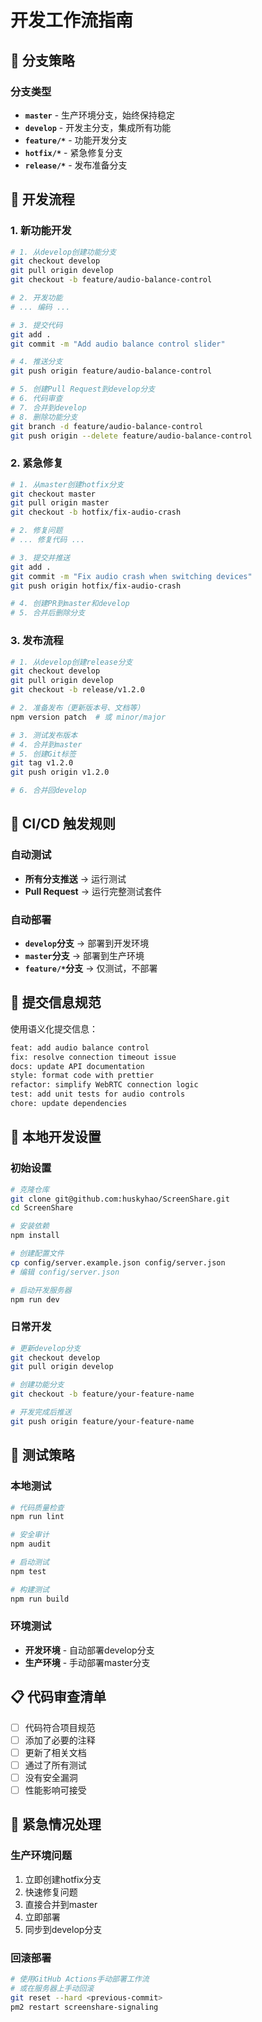 # 开发工作流指南

## 🌟 分支策略

### 分支类型

- **`master`** - 生产环境分支，始终保持稳定
- **`develop`** - 开发主分支，集成所有功能
- **`feature/*`** - 功能开发分支
- **`hotfix/*`** - 紧急修复分支
- **`release/*`** - 发布准备分支

## 🔄 开发流程

### 1. 新功能开发

```bash
# 1. 从develop创建功能分支
git checkout develop
git pull origin develop
git checkout -b feature/audio-balance-control

# 2. 开发功能
# ... 编码 ...

# 3. 提交代码
git add .
git commit -m "Add audio balance control slider"

# 4. 推送分支
git push origin feature/audio-balance-control

# 5. 创建Pull Request到develop分支
# 6. 代码审查
# 7. 合并到develop
# 8. 删除功能分支
git branch -d feature/audio-balance-control
git push origin --delete feature/audio-balance-control
```

### 2. 紧急修复

```bash
# 1. 从master创建hotfix分支
git checkout master
git pull origin master
git checkout -b hotfix/fix-audio-crash

# 2. 修复问题
# ... 修复代码 ...

# 3. 提交并推送
git add .
git commit -m "Fix audio crash when switching devices"
git push origin hotfix/fix-audio-crash

# 4. 创建PR到master和develop
# 5. 合并后删除分支
```

### 3. 发布流程

```bash
# 1. 从develop创建release分支
git checkout develop
git pull origin develop
git checkout -b release/v1.2.0

# 2. 准备发布（更新版本号、文档等）
npm version patch  # 或 minor/major

# 3. 测试发布版本
# 4. 合并到master
# 5. 创建Git标签
git tag v1.2.0
git push origin v1.2.0

# 6. 合并回develop
```

## 🚀 CI/CD 触发规则

### 自动测试
- **所有分支推送** → 运行测试
- **Pull Request** → 运行完整测试套件

### 自动部署
- **`develop`分支** → 部署到开发环境
- **`master`分支** → 部署到生产环境
- **`feature/*`分支** → 仅测试，不部署

## 📝 提交信息规范

使用语义化提交信息：

```bash
feat: add audio balance control
fix: resolve connection timeout issue
docs: update API documentation
style: format code with prettier
refactor: simplify WebRTC connection logic
test: add unit tests for audio controls
chore: update dependencies
```

## 🔧 本地开发设置

### 初始设置
```bash
# 克隆仓库
git clone git@github.com:huskyhao/ScreenShare.git
cd ScreenShare

# 安装依赖
npm install

# 创建配置文件
cp config/server.example.json config/server.json
# 编辑 config/server.json

# 启动开发服务器
npm run dev
```

### 日常开发
```bash
# 更新develop分支
git checkout develop
git pull origin develop

# 创建功能分支
git checkout -b feature/your-feature-name

# 开发完成后推送
git push origin feature/your-feature-name
```

## 🧪 测试策略

### 本地测试
```bash
# 代码质量检查
npm run lint

# 安全审计
npm audit

# 启动测试
npm test

# 构建测试
npm run build
```

### 环境测试
- **开发环境** - 自动部署develop分支
- **生产环境** - 手动部署master分支

## 📋 代码审查清单

- [ ] 代码符合项目规范
- [ ] 添加了必要的注释
- [ ] 更新了相关文档
- [ ] 通过了所有测试
- [ ] 没有安全漏洞
- [ ] 性能影响可接受

## 🚨 紧急情况处理

### 生产环境问题
1. 立即创建hotfix分支
2. 快速修复问题
3. 直接合并到master
4. 立即部署
5. 同步到develop分支

### 回滚部署
```bash
# 使用GitHub Actions手动部署工作流
# 或在服务器上手动回滚
git reset --hard <previous-commit>
pm2 restart screenshare-signaling
```
